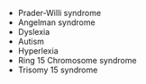 - Prader-Willi syndrome
- Angelman syndrome
- Dyslexia
- Autism
- Hyperlexia
- Ring 15 Chromosome syndrome 
- Trisomy 15 syndrome